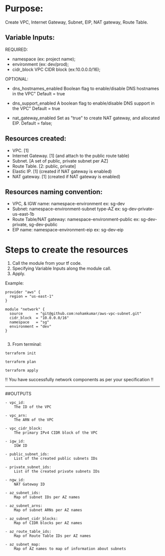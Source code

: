 # Purpose:

Create VPC, Internet Gateway, Subnet, EIP, NAT gateway, Route Table.
                                                    

## Variable Inputs:

REQUIRED:
- namespace   (ex: project name);
- environment (ex: dev/prod);
- cidr_block  VPC CIDR block (ex:10.0.0.0/16);

OPTIONAL:

- dns_hostnames_enabled     Boolean flag to enable/disable DNS hostnames in the VPC"
                            Default     = true

- dns_support_enabled       A boolean flag to enable/disable DNS support in the VPC"
                            Default     = true
  
- nat_gateway_enabled       Set as "true" to create NAT gateway, and allocated EIP. Default = false;

## Resources created:

- VPC.                [1]
- Internet Gateway.   [1] (and attach to the public route table)
- Subnet.             [A set of public, private subnet per AZ]                         
- Route Table.        [2: public, private]                                     
- Elastic IP.         [1] (created if NAT gateway is enabled)
- NAT gateway.        [1] (created if NAT gateway is enabled)

## Resources naming convention:

- VPC, & IGW name:         namespace-environment
                            ex: sg-dev
- Subnet:                  namespace-environment-subnet type-AZ
                            ex: sg-dev-private-us-east-1b
- Route Table/NAT gateway: namespace-environment-public
                            ex: sg-dev-private, sg-dev-public
- EIP name:                namespace-environment-eip
                            ex: sg-dev-eip

# Steps to create the resources

1. Call the module from your tf code.
2. Specifying Variable Inputs along the module call.
3. Apply.

Example:

```
provider "aws" {
  region = "us-east-1"
}

module "network" {
  source      = "git@github.com:nohamkumar/aws-vpc-subnet.git"
  cidr_block  = "10.0.0.0/16"
  namespace   = "sg"
  environment = "dev"
}


```

3. From terminal: 

```
terraform init
```
```
terraform plan
```
```
terraform apply
```

!! You have successfully network components as per your specification !!

---


##OUTPUTS

```
- vpc_id:
    The ID of the VPC

- vpc_arn:
    The ARN of the VPC

- vpc_cidr_block:
    The primary IPv4 CIDR block of the VPC

- igw_id: 
    IGW ID

- public_subnet_ids:
    List of the created public subnets IDs

- private_subnet_ids:
    List of the created private subnets IDs

- ngw_id:
    NAT Gateway ID

- az_subnet_ids:
    Map of subnet IDs per AZ names

- az_subnet_arns:
    Map of subnet ARNs per AZ names

- az_subnet_cidr_blocks:
    Map of CIDR blocks per AZ names

- az_route_table_ids:
    Map of Route Table IDs per AZ names

- az_subnet_map:
    Map of AZ names to map of information about subnets
    
```
